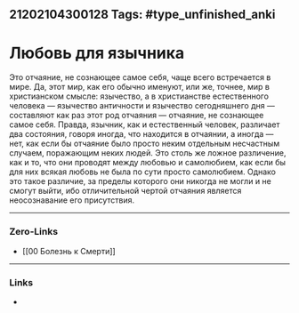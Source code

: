 21202104300128
Tags: #type_unfinished_anki 
---
# Любовь для язычника

Это отчаяние, не сознающее самое себя, чаще всего встречается в мире. Да, этот мир, как его обычно именуют, или же, точнее, мир в христианском смысле: язычество, а в христианстве естественного человека — язычество античности и язычество сегодняшнего дня — составляют как раз этот род отчаяния — отчаяние, не сознающее самое себя. Правда, язычник, как и естественный человек, различает два состояния, говоря иногда, что находится в отчаянии, а иногда — нет, как если бы отчаяние было просто неким отдельным несчастным случаем, поражающим неких людей. Это столь же ложное различение, как и то, что они проводят между любовью и самолюбием, как если бы для них всякая любовь не была по сути просто самолюбием. Однако это такое различие, за пределы которого они никогда не могли и не смогут выйти, ибо отличительной чертой отчаяния является неосознавание его присутствия.

---
### Zero-Links
- [[00 Болезнь к Смерти]]
---
### Links
-